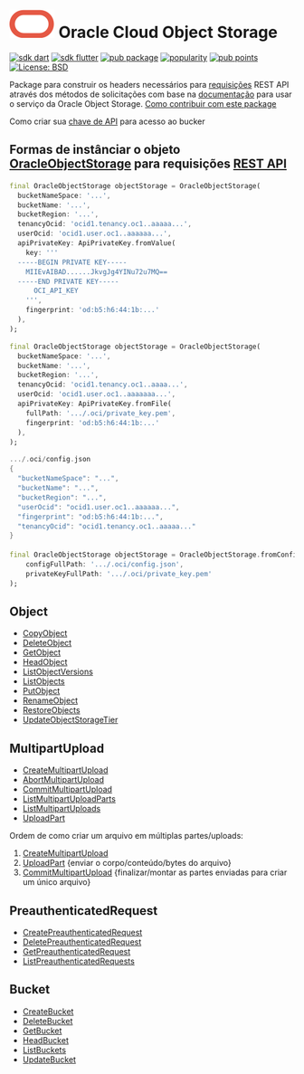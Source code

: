 # [![Oracle](https://raw.githubusercontent.com/Suebersson/oracle_object_storage/main/oracle.svg)](https://www.oracle.com/br/cloud/) Oracle Cloud Object Storage

[![sdk dart](https://img.shields.io/badge/SDK-Dart-blue.svg)](https://dart.dev/get-dart)
[![sdk flutter](https://img.shields.io/badge/SDK-Flutter-blue.svg)](https://docs.flutter.dev/get-started/install)
[![pub package](https://img.shields.io/pub/v/oracle_object_storage.svg?color=blue)](https://pub.dev/packages/oracle_object_storage)
[![popularity](https://img.shields.io/pub/popularity/oracle_object_storage?logo=dart)](https://pub.dev/packages/oracle_object_storage/score)
[![pub points](https://img.shields.io/pub/points/oracle_object_storage?logo=dart)](https://pub.dev/packages/oracle_object_storage/score)
[![License: BSD](https://img.shields.io/badge/license-BSD-blue.svg)](https://pub.dev/packages/oracle_object_storage/license)


Package para construir os headers necessários para [requisições](https://docs.oracle.com/en-us/iaas/Content/API/Concepts/signingrequests.htm#Request_Signatures) REST API através dos métodos de solicitações com base na [documentação](https://docs.oracle.com/en-us/iaas/api/#/pt/objectstorage/20160918/) para usar o serviço da Oracle Object Storage. [Como contribuir com este package](https://github.com/Suebersson/oracle_object_storage/blob/main/CONTRIBUTING.md)

Como criar sua [chave de API](https://docs.oracle.com/en/learn/manage-oci-restapi/index.html#task-1-set-up-oracle-cloud-infrastructure-api-keys) para acesso ao bucker

## Formas de instânciar o objeto [OracleObjectStorage](https://docs.oracle.com/pt-br/iaas/Content/Object/Concepts/objectstorageoverview.htm) para requisições [REST API](https://docs.oracle.com/en/learn/manage-oci-restapi/index.html#introduction)

```dart
final OracleObjectStorage objectStorage = OracleObjectStorage(
  bucketNameSpace: '...', 
  bucketName: '...', 
  bucketRegion: '...', 
  tenancyOcid: 'ocid1.tenancy.oc1..aaaaa...', 
  userOcid: 'ocid1.user.oc1..aaaaaa...', 
  apiPrivateKey: ApiPrivateKey.fromValue(
    key: '''
  -----BEGIN PRIVATE KEY-----
    MIIEvAIBAD......JkvgJg4YINu72u7MQ==
  -----END PRIVATE KEY-----
      OCI_API_KEY
    ''', 
    fingerprint: 'od:b5:h6:44:1b:...'
  ),
);
```

```dart
final OracleObjectStorage objectStorage = OracleObjectStorage(
  bucketNameSpace: '...', 
  bucketName: '...', 
  bucketRegion: '...', 
  tenancyOcid: 'ocid1.tenancy.oc1..aaaa...', 
  userOcid: 'ocid1.user.oc1..aaaaaaa...', 
  apiPrivateKey: ApiPrivateKey.fromFile(
    fullPath: '.../.oci/private_key.pem',
    fingerprint: 'od:b5:h6:44:1b:...'
  ),
);
```

```dart
.../.oci/config.json
{
  "bucketNameSpace": "...",
  "bucketName": "...",
  "bucketRegion": "...",
  "userOcid": "ocid1.user.oc1..aaaaaa...",
  "fingerprint": "od:b5:h6:44:1b:...",
  "tenancyOcid": "ocid1.tenancy.oc1..aaaaa..."
}

final OracleObjectStorage objectStorage = OracleObjectStorage.fromConfig(
    configFullPath: '.../.oci/config.json',
    privateKeyFullPath: '.../.oci/private_key.pem'
);
```

## Object
- [CopyObject](https://github.com/Suebersson/oracle_object_storage/blob/main/lib/src/object/src/copy_object.md)
- [DeleteObject](https://github.com/Suebersson/oracle_object_storage/blob/main/lib/src/object/src/delete_object.md)
- [GetObject](https://github.com/Suebersson/oracle_object_storage/blob/main/lib/src/object/src/get_object.md)
- [HeadObject](https://github.com/Suebersson/oracle_object_storage/blob/main/lib/src/object/src/head_object.md)
- [ListObjectVersions](https://github.com/Suebersson/oracle_object_storage/blob/main/lib/src/object/src/list_object_versions.md)
- [ListObjects](https://github.com/Suebersson/oracle_object_storage/blob/main/lib/src/object/src/list_objects.md)
- [PutObject](https://github.com/Suebersson/oracle_object_storage/blob/main/lib/src/object/src/put_object.md)
- [RenameObject](https://github.com/Suebersson/oracle_object_storage/blob/main/lib/src/object/src/rename_object.md)
- [RestoreObjects](https://github.com/Suebersson/oracle_object_storage/blob/main/lib/src/object/src/restore_objects.md)
- [UpdateObjectStorageTier](https://github.com/Suebersson/oracle_object_storage/blob/main/lib/src/object/src/update_object_storage_tier.md)


## MultipartUpload
- [CreateMultipartUpload](https://github.com/Suebersson/oracle_object_storage/blob/main/lib/src/multipart_upload/src/create_multipart_upload.md)
- [AbortMultipartUpload](https://github.com/Suebersson/oracle_object_storage/blob/main/lib/src/multipart_upload/src/abort_multipart_upload.md)
- [CommitMultipartUpload](https://github.com/Suebersson/oracle_object_storage/blob/main/lib/src/multipart_upload/src/commit_multipart_upload.md)
- [ListMultipartUploadParts](https://github.com/Suebersson/oracle_object_storage/blob/main/lib/src/multipart_upload/src/list_multipart_upload_parts.md)
- [ListMultipartUploads](https://github.com/Suebersson/oracle_object_storage/blob/main/lib/src/multipart_upload/src/list_multipart_uploads.md)
- [UploadPart](https://github.com/Suebersson/oracle_object_storage/blob/main/lib/src/multipart_upload/src/upload_part.md)

Ordem de como criar um arquivo em múltiplas partes/uploads:

  1. [CreateMultipartUpload](https://github.com/Suebersson/oracle_object_storage/blob/main/lib/src/multipart_upload/src/create_multipart_upload.md)
  2. [UploadPart](https://github.com/Suebersson/oracle_object_storage/blob/main/lib/src/multipart_upload/src/upload_part.md) {enviar o corpo/conteúdo/bytes do arquivo}
  3. [CommitMultipartUpload](https://github.com/Suebersson/oracle_object_storage/blob/main/lib/src/multipart_upload/src/commit_multipart_upload.md) {finalizar/montar as partes enviadas para criar um único arquivo}


## PreauthenticatedRequest
  - [CreatePreauthenticatedRequest](https://github.com/Suebersson/oracle_object_storage/blob/main/lib/src/preauthenticated_request/src/create_preauthenticated_request.md)
  - [DeletePreauthenticatedRequest](https://github.com/Suebersson/oracle_object_storage/blob/main/lib/src/preauthenticated_request/src/delete_preauthenticated_request.md)
  - [GetPreauthenticatedRequest](https://github.com/Suebersson/oracle_object_storage/blob/main/lib/src/preauthenticated_request/src/get_preauthenticated_request.md)
  - [ListPreauthenticatedRequests](https://github.com/Suebersson/oracle_object_storage/blob/main/lib/src/preauthenticated_request/src/list_preauthenticated_requests.md)

  ## Bucket
  - [CreateBucket](https://github.com/Suebersson/oracle_object_storage/blob/main/lib/src/bucket/src/create_bucket.md)
  - [DeleteBucket](https://github.com/Suebersson/oracle_object_storage/blob/main/lib/src/bucket/src/delete_bucket.md)
  - [GetBucket](https://github.com/Suebersson/oracle_object_storage/blob/main/lib/src/bucket/src/get_bucket.md)
  - [HeadBucket](https://github.com/Suebersson/oracle_object_storage/blob/main/lib/src/bucket/src/head_bucket.md)
  - [ListBuckets](https://github.com/Suebersson/oracle_object_storage/blob/main/lib/src/bucket/src/list_buckets.md)
  - [UpdateBucket](https://github.com/Suebersson/oracle_object_storage/blob/main/lib/src/bucket/src/update_bucket.md)
